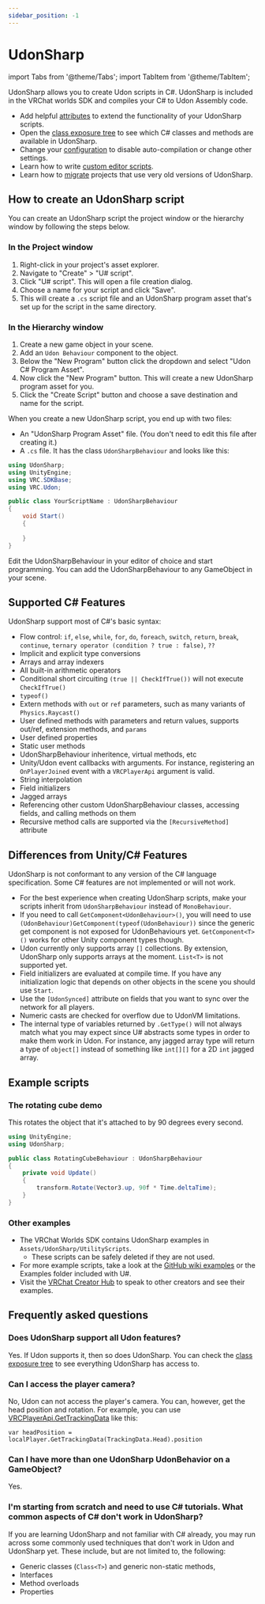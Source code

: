 ```yaml
---
sidebar_position: -1
---
```

# UdonSharp

import Tabs from '@theme/Tabs';
import TabItem from '@theme/TabItem';

UdonSharp allows you to create Udon scripts in C#. UdonSharp is included in the VRChat worlds SDK and compiles your C# to Udon Assembly code.

- Add helpful [attributes](./attributes) to extend the functionality of your UdonSharp scripts. 
- Open the [class exposure tree](./class-exposure-tree) to see which C# classes and methods are available in UdonSharp.
- Change your [configuration](./configuration) to disable auto-compilation or change other settings.
- Learn how to write [custom editor scripts](./editorscripting).
- Learn how to [migrate](./migration) projects that use very old versions of UdonSharp.

## How to create an UdonSharp script

You can create an UdonSharp script the project window or the hierarchy window by following the steps below.

### In the Project window
1. Right-click in your project's asset explorer.
2. Navigate to "Create" > "U# script".
3. Click "U# script". This will open a file creation dialog.
4. Choose a name for your script and click "Save".
5. This will create a `.cs` script file and an UdonSharp program asset that's set up for the script in the same directory.
### In the Hierarchy window
1. Create a new game object in your scene.
2. Add an `Udon Behaviour` component to the object.
3. Below the "New Program" button click the dropdown and select "Udon C# Program Asset".
4. Now click the "New Program" button. This will create a new UdonSharp program asset for you.
5. Click the "Create Script" button and choose a save destination and name for the script.

When you create a new UdonSharp script, you end up with two files:
- An "UdonSharp Program Asset" file. (You don't need to edit this file after creating it.)
- A `.cs` file. It has the class `UdonSharpBehaviour` and looks like this:

<Tabs>
<TabItem value="cs" label="UdonSharp">

```cs
using UdonSharp;
using UnityEngine;
using VRC.SDKBase;
using VRC.Udon;

public class YourScriptName : UdonSharpBehaviour
{
    void Start()
    {
        
    }
}
```

</TabItem>
</Tabs>

Edit the UdonSharpBehaviour in your editor of choice and start programming. You can add the UdonSharpBehaviour to any GameObject in your scene.



## Supported C# Features

UdonSharp support most of C#'s basic syntax:

- Flow control: `if`, `else`, `while`, `for`, `do`, `foreach`, `switch`, `return`, `break`, `continue`, `ternary operator (condition ? true : false)`, `??`
- Implicit and explicit type conversions
- Arrays and array indexers
- All built-in arithmetic operators
- Conditional short circuiting `(true || CheckIfTrue())` will not execute `CheckIfTrue()`
- `typeof()`
- Extern methods with `out` or `ref` parameters, such as many variants of `Physics.Raycast()`
- User defined methods with parameters and return values, supports out/ref, extension methods, and `params`
- User defined properties
- Static user methods
- UdonSharpBehaviour inheritence, virtual methods, etc
- Unity/Udon event callbacks with arguments. For instance, registering an `OnPlayerJoined` event with a `VRCPlayerApi` argument is valid.
- String interpolation
- Field initializers
- Jagged arrays
- Referencing other custom UdonSharpBehaviour classes, accessing fields, and calling methods on them
- Recursive method calls are supported via the `[RecursiveMethod]` attribute

## Differences from Unity/C# Features

UdonSharp is not conformant to any version of the C# language specification. Some C# features are not implemented or will not work.

- For the best experience when creating UdonSharp scripts, make your scripts inherit from `UdonSharpBehaviour` instead of `MonoBehaviour`.
- If you need to call `GetComponent<UdonBehaviour>()`, you will need to use `(UdonBehaviour)GetComponent(typeof(UdonBehaviour))` since the generic get component is not exposed for UdonBehaviours yet. `GetComponent<T>()` works for other Unity component types though.
- Udon currently only supports array `[]` collections. By extension, UdonSharp only supports arrays at the moment. `List<T>` is not supported yet.
- Field initializers are evaluated at compile time. If you have any initialization logic that depends on other objects in the scene you should use `Start`.
- Use the `[UdonSynced]` attribute on fields that you want to sync over the network for all players.
- Numeric casts are checked for overflow due to UdonVM limitations.
- The internal type of variables returned by `.GetType()` will not always match what you may expect since U# abstracts some types in order to make them work in Udon. For instance, any jagged array type will return a type of `object[]` instead of something like `int[][]` for a 2D `int` jagged array.


## Example scripts

### The rotating cube demo

This rotates the object that it's attached to by 90 degrees every second.

```cs
using UnityEngine;
using UdonSharp;

public class RotatingCubeBehaviour : UdonSharpBehaviour
{
    private void Update()
    {
        transform.Rotate(Vector3.up, 90f * Time.deltaTime);
    }
}
```

### Other examples

- The VRChat Worlds SDK contains UdonSharp examples in `Assets/UdonSharp/UtilityScripts`. 
	- These scripts can be safely deleted if they are not used.
- For more example scripts, take a look at the [GitHub wiki examples](https://github.com/vrchat-community/UdonSharp/wiki/examples) or the Examples folder included with U#.
- Visit the [VRChat Creator Hub](https://ask.vrchat.com/c/creator-hub/63/none) to speak to other creators and see their examples.

## Frequently asked questions

### Does UdonSharp support all Udon features?
Yes. If Udon supports it, then so does UdonSharp. You can check the [class exposure tree](https://github.com/Merlin-san/UdonSharp/wiki/class-exposure-tree) to see everything UdonSharp has access to.

### Can I access the player camera?
No, Udon can not access the player's camera. You can, however, get the head position and rotation. For example, you can use [VRCPlayerApi.GetTrackingData](https://github.com/Merlin-san/UdonSharp/wiki/vrchat-api#vrchatplayerapi) like this:
 
`var headPosition = localPlayer.GetTrackingData(TrackingData.Head).position`

### Can I have more than one UdonSharp UdonBehavior on a GameObject?
Yes.

### I'm starting from scratch and need to use C# tutorials. What common aspects of C# don't work in UdonSharp?
If you are learning UdonSharp and not familiar with C# already, you may run across some commonly used techniques that don't work in Udon and UdonSharp yet. These include, but are not limited to, the following:
- Generic classes (`Class<T>`) and generic non-static methods,
- Interfaces
- Method overloads
- Properties